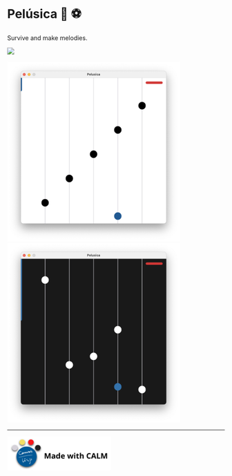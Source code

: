 # Pelúsica 🎼 ⚽️
Survive and make melodies.

[![](https://img.shields.io/badge/play-on%20itch.io-ff2e51?logo=itch.io)](https://vitovan.itch.io/pelusica)

<img width="400" src="images/pelusica.png" /> <img width="400" src="images/pelusica-dark.png" />

<hr/><a href="https://github.com/VitoVan/made-with-calm"><img src="https://github.com/VitoVan/made-with-calm/raw/main/images/made-with-calm-no-margin.png" width="240px" /></a>
